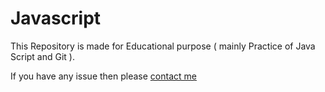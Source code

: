 # Javascript

This Repository is made for Educational purpose ( mainly Practice of Java Script and Git ).

If you have any issue then please [contact me](https://www.linkedin.com/in/rvaneek/)
